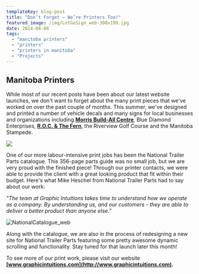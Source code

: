 ```yaml
---
templateKey: blog-post
title: "Don’t Forget – We’re Printers Too!"
featured_image: /img/LetGoSign_web-300x199.jpg
date: 2014-08-08
tags:
  - "manitoba printers"
  - "printers"
  - "printers in manitoba"
  - "Projects"
---
```


## Manitoba Printers

While most of our recent posts have been about our latest website launches, we don't want to forget about the many print pieces that we've worked on over the past couple of months. This summer, we've designed and printed a number of vehicle decals and many signs for local businesses and organizations including [**Morris Build-All Centre**](http://www.morrisbuildall.com), Blue Diamond Enterprises, [**R.O.C. & The Fern**](http://www.rocf.ca), the Riverview Golf Course and the Manitoba Stampede.

![](/img/LetGoSign_web-300x199.jpg)

One of our more labour-intensive print jobs has been the National Trailer Parts catalogue. This 356-page parts guide was no small job, but we are very proud with the finished piece! Through our printer contacts, we were able to provide the client with a great looking product that fit within their budget. Here's what Mike Heschel from National Trailer Parts had to say about our work:

_"The team at Graphic Intuitions takes time to understand how we operate as a company. By understanding us, and our customers - they are able to deliver a better product than anyone else."_

![NationalCatalogue_web](/img/NationalCatalogue_web-300x199-1.jpg)

Along with the catalogue, we are also in the process of redesigning a new site for National Trailer Parts featuring some pretty awesome dynamic scrolling and functionality. Stay tuned for that launch later this month!

To see more of our print work, please visit our website **[www.graphicintuitions.com](http://www.graphicintuitions.com).**
